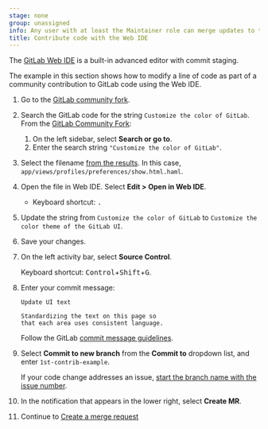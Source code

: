 ```yaml
---
stage: none
group: unassigned
info: Any user with at least the Maintainer role can merge updates to this content. For details, see https://docs.gitlab.com/ee/development/development_processes.html#development-guidelines-review.
title: Contribute code with the Web IDE
---
```


The [GitLab Web IDE](../../../user/project/web_ide/index.md) is a built-in advanced editor with commit staging.

The example in this section shows how to modify a line of code as part of a community contribution
to GitLab code using the Web IDE.

1. Go to the [GitLab community fork](https://gitlab.com/gitlab-community/gitlab).

1. Search the GitLab code for the string `Customize the color of GitLab`.
   From the [GitLab Community Fork](https://gitlab.com/gitlab-community/gitlab):

   1. On the left sidebar, select **Search or go to**.
   1. Enter the search string `"Customize the color of GitLab"`.

1. Select the filename
   [from the results](https://gitlab.com/search?search=%22Customize+the+color+of+GitLab%22&nav_source=navbar&project_id=41372369&group_id=60717473&search_code=true).
   In this case, `app/views/profiles/preferences/show.html.haml`.

1. Open the file in Web IDE. Select **Edit > Open in Web IDE**.

   - Keyboard shortcut: <kbd>.</kbd>

1. Update the string from `Customize the color of GitLab` to `Customize the color theme of the GitLab UI`.

1. Save your changes.

1. On the left activity bar, select **Source Control**.

   Keyboard shortcut: <kbd>Control</kbd>+<kbd>Shift</kbd>+<kbd>G</kbd>.

1. Enter your commit message:

   ```plaintext
   Update UI text

   Standardizing the text on this page so
   that each area uses consistent language.
   ```

   Follow the GitLab
   [commit message guidelines](../merge_request_workflow.md#commit-messages-guidelines).

1. Select **Commit to new branch** from the **Commit to** dropdown list, and enter `1st-contrib-example`.

   If your code change addresses an issue, [start the branch name with the issue number](../../../user/project/repository/branches/index.md#prefix-branch-names-with-issue-numbers).

1. In the notification that appears in the lower right, select **Create MR**.

1. Continue to [Create a merge request](mr-review.md)
